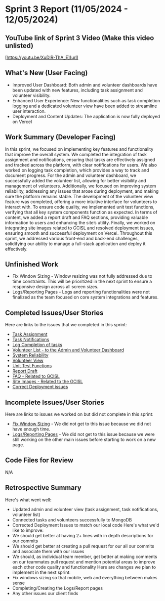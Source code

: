 # Sprint 3 Report (11/05/2024 - 12/05/2024)
## YouTube link of Sprint 3 Video (Make this video unlisted)
[https://youtu.be/XuDIR-ThA_E](url)

## What's New (User Facing) 
* Improved User Dashboard: Both admin and volunteer dashboards have been updated with new features, including task assignment and volunteer visibility.
* Enhanced User Experience: New functionalities such as task completion logging and a dedicated volunteer view have been added to streamline user interaction.
* Deployment and Content Updates: The application is now fully deployed on Vercel
## Work Summary (Developer Facing) 
In this sprint, we focused on implementing key features and functionality that improve the overall system. We completed the integration of task assignment and notifications, ensuring that tasks are effectively assigned and tracked across the platform, with clear notifications for users. We also worked on logging task completion, which provides a way to track and document progress. For the admin and volunteer dashboard, we successfully added the volunteer list, allowing for better visibility and management of volunteers. Additionally, we focused on improving system reliability, addressing any issues that arose during deployment, and making sure the platform remains stable. The development of the volunteer view feature was completed, offering a more intuitive interface for volunteers to interact with. To ensure code quality, we implemented unit test functions, verifying that all key system components function as expected. In terms of content, we added a report draft and FAQ sections, providing valuable information to users and enhancing the site’s utility. Finally, we worked on integrating site images related to GCISL and resolved deployment issues, ensuring smooth and successful deployment on Vercel. Throughout this sprint, we addressed various front-end and back-end challenges, solidifying our ability to manage a full-stack application and deploy it effectively.
## Unfinished Work  
* Fix Window Sizing - Window resizing was not fully addressed due to time constraints. This will be prioritized in the next sprint to ensure a responsive design across all screen sizes.
* Logs/Reporting Pages - Logs and reporting functionalities were not finalized as the team focused on core system integrations and features.
## Completed Issues/User Stories 
Here are links to the issues that we completed in this sprint:
* [Task Assignment](https://github.com/awishto-write/GCISL/issues/4)  
* [Task Notifications](https://github.com/awishto-write/GCISL/issues/5) 
* [Log Completion of tasks](https://github.com/awishto-write/GCISL/issues/6) 
* [Volunteer List - to the Admin and Volunteer Dashboard](https://github.com/awishto-write/GCISL/issues/7) 
* [System Reliability](https://github.com/awishto-write/GCISL/issues/10) 
* [Volunteer View](https://github.com/awishto-write/GCISL/issues/12) 
* [Unit Test Functions](https://github.com/awishto-write/GCISL/issues/39) 
* [Report Draft](https://github.com/awishto-write/GCISL/issues/47) 
* [FAQ - Related to GCISL](https://github.com/awishto-write/GCISL/issues/48) 
* [Site Images - Related to the GCISL](https://github.com/awishto-write/GCISL/issues/49) 
* [Correct Deployment issues](https://github.com/awishto-write/GCISL/issues/52)
## Incomplete Issues/User Stories  
Here are links to issues we worked on but did not complete in this sprint:
* [Fix Window Sizing](https://github.com/awishto-write/GCISL/issues/51) - We did not get to this issue because we did not have enough time.
* [Logs/Reporting Pages](https://github.com/awishto-write/GCISL/issues/50) - We did not get to this issue because we were still working on the other main issues before starting to work on a new page.
## Code Files for Review   
N/A


## Retrospective Summary   
Here's what went well: 
 * Updated admin and volunteer view (task assignment, task notifications, volunteer list)
 * Connected tasks and volunteers successfully to MongoDB
 * Corrected Deployment Issues to match our local code
Here's what we'd like to improve: 
  * We should get better at having 2+ lines with in depth descriptions for our commits
  * We should get better at creating a pull request for our all our commits and associate them with our issues
  * We should, as individual team member, get better at making comments on our teammates pull request and mention potential areas to improve each other code quality and functionality
Here are changes we plan to implement in the next sprint: 
  * Fix windows sizing so that mobile, web and everything between makes sense
  * Completing/Creating the Logs/Report pages
  * Any other issues our client finds
